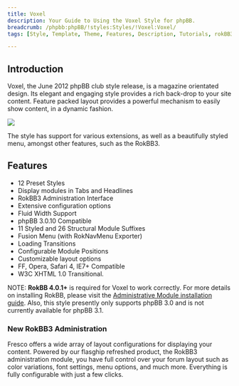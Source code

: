 ```yaml
---
title: Voxel
description: Your Guide to Using the Voxel Style for phpBB.
breadcrumb: /phpbb:phpBB/!styles:Styles/!Voxel:Voxel/
tags: [Style, Template, Theme, Features, Description, Tutorials, rokBB3]

---
```


Introduction
-----

Voxel, the June 2012 phpBB club style release, is a magazine orientated design. Its elegant and engaging style provides a rich back-drop to your site content. Feature packed layout provides a powerful mechanism to easily show content, in a dynamic fashion. 

![][style]

The style has support for various extensions, as well as a beautifully styled menu, amongst other features, such as the RokBB3.

Features
-----

* 12 Preset Styles
* Display modules in Tabs and Headlines
* RokBB3 Administration Interface
* Extensive configuration options
* Fluid Width Support
* phpBB 3.0.10 Compatible
* 11 Styled and 26 Structural Module Suffixes
* Fusion Menu (with RokNavMenu Exporter)
* Loading Transitions
* Configurable Module Positions
* Customizable layout options
* FF, Opera, Safari 4, IE7+ Compatible
* W3C XHTML 1.0 Transitional.

NOTE: **RokBB 4.0.1+** is required for Voxel to work correctly. For more details on installing RokBB, please visit the [Administrative Module installation guide](../../start/styles.md#installing-administrative-modules). Also, this style presently only supports phpBB 3.0 and is not currently available for phpBB 3.1.


### New RokBB3 Administration

Fresco offers a wide array of layout configurations for displaying your content. Powered by our flasghip refreshed product, the RokBB3 administration module, you have full control over your forum layout such as color variations, font settings, menu options, and much more. Everything is fully configurable with just a few clicks.

[adminguide]: ../../start/styles.md#installing-administrative-modules
[style]: assets/voxel.jpeg
[rokbridge]: http://www.rockettheme.com/extensions-joomla/roklegacy
